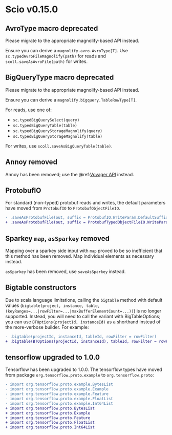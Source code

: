 # Scio v0.15.0

## AvroType macro deprecated

Please migrate to the appropriate magnolify-based API instead.

Ensure you can derive a `magnolify.avro.AvroType[T]`.
Use `sc.typedAvroFileMagnolify(path)` for reads and `scoll.saveAsAvroFile(path)` for writes. 

## BigQueryType macro deprecated

Please migrate to the appropriate magnolify-based API instead.

Ensure you can derive a `magnolify.bigquery.TableRowType[T]`.

For reads, use one of:
* `sc.typedBigQuerySelect(query)`
* `sc.typedBigQueryTable(table)`
* `sc.typedBigQueryStorageMagnolify(query)`
* `sc.typedBigQueryStorageMagnolify(table)`

For writes, use `scoll.saveAsBigQueryTable(table)`.

## Annoy removed

Annoy has been removed; use the @ref:[Voyager API](../../extras/Voyager.md) instead.

## ProtobufIO

For standard (non-typed) protobuf reads and writes, the default parameters have moved from `ProtobufIO` to `ProtobufObjectFileIO`.

```diff
- .saveAsProtobufFile(out, suffix = ProtobufIO.WriteParam.DefaultSuffixProtobuf)
+ .saveAsProtobufFile(out, suffix = ProtobufTypedObjectFileIO.WriteParam.DefaultSuffixProtobuf)
```

## Sparkey `map`, `asSparkey` removed

Mapping over a sparkey side input with `map` proved to be so inefficient that this method has been removed. Map individual elements as necessary instead.

`asSparkey` has been removed, use `saveAsSparkey` instead.

## Bigtable constructors

Due to scala language limitations, calling the `bigtable` method with default values (`bigtable(project, instance, table, (keyRanges=...|rowFilter=...|maxBufferElementCount=...))`) is no longer supported. Instead, you will need to call the variant with BigTableOptions; you can use `BTOptions(projectId, instanceId)` as a shorthand instead of the more-verbose builder. For example:

```diff
- .bigtable(projectId, instanceId, tableId, rowFilter = rowFilter)
+ .bigtable(BTOptions(projectId, instanceId), tableId, rowFilter = rowFilter)
```

## tensorflow upgraded to 1.0.0

Tensorflow has been upgraded to 1.0.0. The tensorflow types have moved from package `org.tensorflow.proto.example` to `org.tensorflow.proto`:

```diff
- import org.tensorflow.proto.example.BytesList
- import org.tensorflow.proto.example.Example
- import org.tensorflow.proto.example.Feature
- import org.tensorflow.proto.example.FloatList
- import org.tensorflow.proto.example.Int64List
+ import org.tensorflow.proto.BytesList
+ import org.tensorflow.proto.Example
+ import org.tensorflow.proto.Feature
+ import org.tensorflow.proto.FloatList
+ import org.tensorflow.proto.Int64List
```
